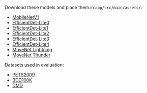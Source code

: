 Download these models and place them in `app/src/main/assets/`:

- [MobileNetV1](https://tfhub.dev/tensorflow/lite-model/ssd_mobilenet_v1/1/metadata/2)
- [EfficientDet-Lite0](https://tfhub.dev/tensorflow/lite-model/efficientdet/lite0/detection/metadata/1)
- [EfficientDet-Lite1](https://tfhub.dev/tensorflow/lite-model/efficientdet/lite1/detection/metadata/1)
- [EfficientDet-Lite2](https://tfhub.dev/tensorflow/lite-model/efficientdet/lite2/detection/metadata/1)
- [EfficientDet-Lite3](https://tfhub.dev/tensorflow/lite-model/efficientdet/lite3/detection/metadata/1)
- [EfficientDet-Lite4](https://tfhub.dev/tensorflow/lite-model/efficientdet/lite4/detection/metadata/2)
- [MoveNet Lightning](https://tfhub.dev/google/lite-model/movenet/singlepose/lightning/tflite/float16/4)
- [MoveNet Thunder](https://tfhub.dev/google/lite-model/movenet/singlepose/thunder/tflite/float16/4)

Datasets used in evaluation:

- [PETS2009](http://cs.binghamton.edu/~mrldata/pets2009)
- [BDD100K](https://bdd-data.berkeley.edu/)
- [DMD](https://dmd.vicomtech.org/)
